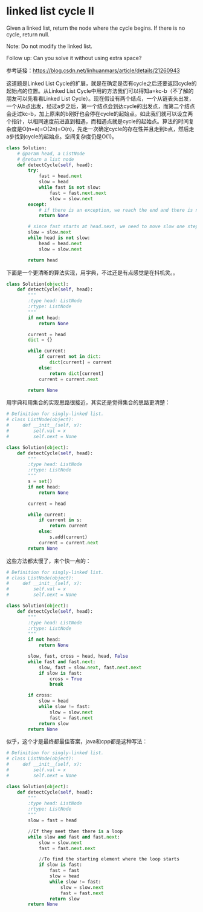 # linked list cycle II

Given a linked list, return the node where the cycle begins. If there is no cycle, return null.

Note: Do not modify the linked list.

Follow up:
Can you solve it without using extra space?

参考链接：https://blog.csdn.net/linhuanmars/article/details/21260943

这道题是Linked List Cycle的扩展，就是在确定是否有cycle之后还要返回cycle的起始点的位置。从Linked List Cycle中用的方法我们可以得知a=kc-b（不了解的朋友可以先看看Linked List Cycle）。现在假设有两个结点，一个从链表头出发，一个从b点出发，经过a步之后，第一个结点会到达cycle的出发点，而第二个结点会走过kc-b，加上原来的b刚好也会停在cycle的起始点。如此我们就可以设立两个指针，以相同速度前进直到相遇，而相遇点就是cycle的起始点。算法的时间复杂度是O(n+a)=O(2n)=O(n)，先走一次确定cycle的存在性并且走到b点，然后走a步找到cycle的起始点。空间复杂度仍是O(1)。

```python
class Solution:
    # @param head, a ListNode
    # @return a list node
    def detectCycle(self, head):
        try:
            fast = head.next
            slow = head
            while fast is not slow:
                fast = fast.next.next
                slow = slow.next
        except:
            # if there is an exception, we reach the end and there is no cycle
            return None

        # since fast starts at head.next, we need to move slow one step forward
        slow = slow.next
        while head is not slow:
            head = head.next
            slow = slow.next

        return head
```
下面是一个更清晰的算法实现，用字典，不过还是有点感觉是在抖机灵。。

```python
class Solution(object):
    def detectCycle(self, head):
        """
        :type head: ListNode
        :rtype: ListNode
        """
        if not head:
            return None

        current = head
        dict = {}

        while current:
            if current not in dict:
                dict[current] = current
            else:
                return dict[current]
            current = current.next

        return None
```

用字典和用集合的实现思路很接近，其实还是觉得集合的思路更清楚：

```python
# Definition for singly-linked list.
# class ListNode(object):
#     def __init__(self, x):
#         self.val = x
#         self.next = None

class Solution(object):
    def detectCycle(self, head):
        """
        :type head: ListNode
        :rtype: ListNode
        """
        s = set()
        if not head:
            return None

        current = head

        while current:
            if current in s:
                return current
            else:
                s.add(current)
            current = current.next
        return None
```

这些方法都太慢了，来个快一点的：

```python
# Definition for singly-linked list.
# class ListNode(object):
#     def __init__(self, x):
#         self.val = x
#         self.next = None

class Solution(object):
    def detectCycle(self, head):
        """
        :type head: ListNode
        :rtype: ListNode
        """
        if not head:
            return None

        slow, fast, cross = head, head, False
        while fast and fast.next:
            slow, fast = slow.next, fast.next.next
            if slow is fast:
                cross = True
                break

        if cross:
            slow = head
            while slow != fast:
                slow = slow.next
                fast = fast.next
            return slow
        return None
```

似乎，这个才是最终都最佳答案，java和cpp都是这种写法：

```python
# Definition for singly-linked list.
# class ListNode(object):
#     def __init__(self, x):
#         self.val = x
#         self.next = None

class Solution(object):
    def detectCycle(self, head):
        """
        :type head: ListNode
        :rtype: ListNode
        """
        slow = fast = head

        //If they meet then there is a loop
        while slow and fast and fast.next:
            slow = slow.next
            fast = fast.next.next

            //To find the starting element where the loop starts
            if slow is fast:
                fast = fast
                slow = head
                while slow != fast:
                    slow = slow.next
                    fast = fast.next
                return slow
        return None
```
